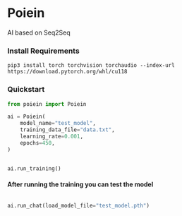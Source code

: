# Poiein

AI based on Seq2Seq

### Install Requirements

    pip3 install torch torchvision torchaudio --index-url https://download.pytorch.org/whl/cu118

### Quickstart

```python
from poiein import Poiein

ai = Poiein(
    model_name="test_model",
    training_data_file="data.txt",
    learning_rate=0.001,
    epochs=450,
)


ai.run_training()

```

#### After running the training you can test the model

```python

ai.run_chat(load_model_file="test_model.pth")

```